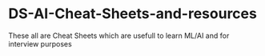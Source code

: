 # DS-AI-Cheat-Sheets-and-resources
These all are Cheat Sheets which are usefull to learn ML/AI and for interview purposes 
